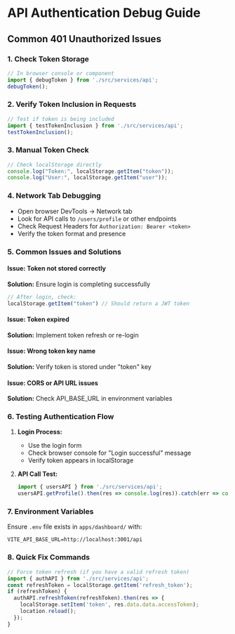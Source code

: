 # API Authentication Debug Guide

## Common 401 Unauthorized Issues

### 1. Check Token Storage
```javascript
// In browser console or component
import { debugToken } from './src/services/api';
debugToken();
```

### 2. Verify Token Inclusion in Requests
```javascript
// Test if token is being included
import { testTokenInclusion } from './src/services/api';
testTokenInclusion();
```

### 3. Manual Token Check
```javascript
// Check localStorage directly
console.log("Token:", localStorage.getItem("token"));
console.log("User:", localStorage.getItem("user"));
```

### 4. Network Tab Debugging
- Open browser DevTools → Network tab
- Look for API calls to `/users/profile` or other endpoints
- Check Request Headers for `Authorization: Bearer <token>`
- Verify the token format and presence

### 5. Common Issues and Solutions

#### Issue: Token not stored correctly
**Solution:** Ensure login is completing successfully
```javascript
// After login, check:
localStorage.getItem("token") // Should return a JWT token
```

#### Issue: Token expired
**Solution:** Implement token refresh or re-login

#### Issue: Wrong token key name
**Solution:** Verify token is stored under "token" key

#### Issue: CORS or API URL issues
**Solution:** Check API_BASE_URL in environment variables

### 6. Testing Authentication Flow

1. **Login Process:**
   - Use the login form
   - Check browser console for "Login successful" message
   - Verify token appears in localStorage

2. **API Call Test:**
   ```javascript
   import { usersAPI } from './src/services/api';
   usersAPI.getProfile().then(res => console.log(res)).catch(err => console.error(err));
   ```

### 7. Environment Variables
Ensure `.env` file exists in `apps/dashboard/` with:
```
VITE_API_BASE_URL=http://localhost:3001/api
```

### 8. Quick Fix Commands
```javascript
// Force token refresh (if you have a valid refresh token)
import { authAPI } from './src/services/api';
const refreshToken = localStorage.getItem('refresh_token');
if (refreshToken) {
  authAPI.refreshToken(refreshToken).then(res => {
    localStorage.setItem('token', res.data.data.accessToken);
    location.reload();
  });
}
```